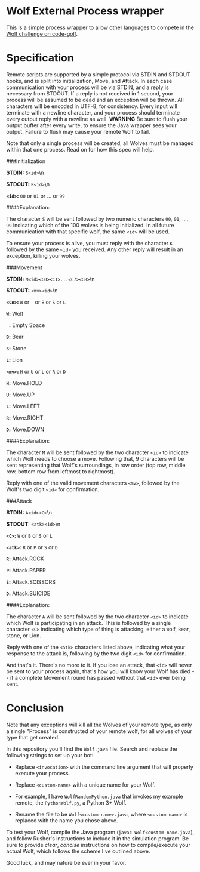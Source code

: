 Wolf External Process wrapper
====

This is a simple process wrapper to allow other languages to compete in the [Wolf challenge on code-golf](http://codegolf.stackexchange.com/q/25347/17546).

Specification
====
Remote scripts are supported by a simple protocol via STDIN and STDOUT hooks, and is split into initialization, Move, and Attack. 
In each case communication with your process will be via STDIN, and a reply is necessary from STDOUT. 
If a reply is not received in 1 second, your process will be assumed to be dead and an exception will be thrown. 
All characters will be encoded in UTF-8, for consistency. Every input will terminate with a newline character, and your process should terminate every output reply with a newline as well. 
**WARNING** Be sure to flush your output buffer after every write, to ensure the Java wrapper sees your output. Failure to flush may cause your remote Wolf to fail.

Note that only a single process will be created, all Wolves must be managed within that one process. Read on for how this spec will help.

###Initialization

**STDIN:** `S<id>`\n

**STDOUT:** `K<id>`\n

**`<id>`:** `00` or `01` or ... or `99`

####Explanation:

The character `S` will be sent followed by two numeric characters `00`, `01`, ..., `99` indicating which of the 100 wolves is being initialized. In all future communication with that specific wolf, the same `<id>` will be used.

To ensure your process is alive, you must reply with the character `K` followed by the same `<id>` you received. Any other reply will result in an exception, killing your wolves.

###Movement

**STDIN:** `M<id><C0><C1>...<C7><C8>`\n

**STDOUT:** `<mv><id>`\n

**`<Cn>`:** `W` or ` ` or `B` or `S` or `L`

**`W`:** Wolf

` `**:** Empty Space

**`B`:** Bear

**`S`:** Stone

**`L`:** Lion

**`<mv>`:** `H` or `U` or `L` or `R` or `D`

**`H`:** Move.HOLD

**`U`:** Move.UP

**`L`:** Move.LEFT

**`R`:** Move.RIGHT

**`D`:** Move.DOWN

####Explanation:

The character `M` will be sent followed by the two character `<id>` to indicate which Wolf needs to choose a move. Following that, 9 characters will be sent representing that Wolf's surroundings, in row order (top row, middle row, bottom row from leftmost to rightmost).

Reply with one of the valid movement characters `<mv>`, followed by the Wolf's two digit `<id>` for confirmation.

###Attack

**STDIN:** `A<id><C>`\n

**STDOUT:** `<atk><id>`\n

**`<C>`:** `W` or `B` or `S` or `L`

**`<atk>`:** `R` or `P` or `S` or `D`

**`R`:** Attack.ROCK

**`P`:** Attack.PAPER

**`S`:** Attack.SCISSORS

**`D`:** Attack.SUICIDE

####Explanation:

The character `A` will be sent followed by the two character `<id>` to indicate which Wolf is participating in an attack. This is followed by a single character `<C>` indicating which type of thing is attacking, either a `W`olf, `B`ear, `S`tone, or `L`ion.

Reply with one of the `<atk>` characters listed above, indicating what your response to the attack is, following by the two digit `<id>` for confirmation.

And that's it. There's no more to it. If you lose an attack, that `<id>` will never be sent to your process again, that's how you will know your Wolf has died -- if a complete Movement round has passed without that `<id>` ever being sent.

Conclusion
====

Note that any exceptions will kill all the Wolves of your remote type, as only a single "Process" is constructed of your remote wolf, for all wolves of your type that get created.

In this repository you'll find the `Wolf.java` file. Search and replace the following strings to set up your bot:

* Replace `<invocation>` with the command line argument that will properly execute your process.

* Replace `<custom-name>` with a unique name for your Wolf.

* For example, I have `WolfRandomPython.java` that invokes my example remote, the `PythonWolf.py`, a Python 3+ Wolf.

* Rename the file to be `Wolf<custom-name>.java`, where `<custom-name>` is replaced with the name you chose above.

To test your Wolf, compile the Java program (`javac Wolf<custom-name.java`), and follow Rusher's instructions to include it in the simulation program. Be sure to provide _clear_, _concise_ instructions on how to compile/execute your actual Wolf, which follows the scheme I've outlined above.

Good luck, and may nature be ever in your favor.
